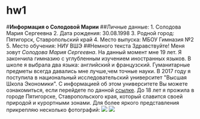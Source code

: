 # hw1
#**Информация о Солодовой Марии**
##Личные данные:
    1. Солодова Мария Сергеевна
    2. Дата рождения: 30.08.1998
    3. Родной город: Пятигорск, Ставропольский край
    4. Место выпуска: МБОУ Гимназия №2
    5. Место обучения: НИУ ВШЭ
##Немного текста
Здравствуйте! Меня зовут *Солодова Мария Сергеевна*. На данный момент мне 19 лет. Я закончила гимназию с углубленным изучением иностранных языков. В школе я выбрала два языка: английский и французский. Гуманитарные предметы всегда давались мне лучше,чем точные науки. В 2017 году я поступила в национальный исследовательский университет "Высшая Школа Экономики". С информацией об этом университете Вы можете ознакомиться, если перейдете по данной [ссылке](https://www.hse.ru). До 18 лет я прожила в городе Пятигорске, Ставропольского края, который славится своей природой и курортными зонами. Для более яркого представления прикрепляю несколько фотографий: ![](http://makulaturatorg.ru/wp-content/uploads/2016/12/Pyatigorsk-na-fone-Beshtau2.jpg) ![](http://www.turcalendar.ru/articles/images/pyatigorsk/_big_pyatigorsk_10.jpg)
